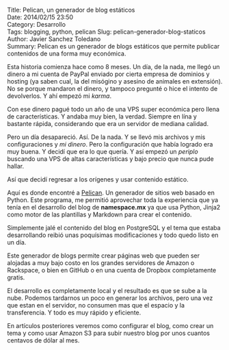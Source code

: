 Title: Pelican, un generador de blog estáticos  
Date: 2014/02/15 23:50  
Category: Desarrollo  
Tags: blogging, python, pelican
Slug: pelican-generador-blog-staticos  
Author: Javier Sanchez Toledano  
Summary: Pelican es un generador de blogs estáticos que permite publicar contenidos de una forma muy económica.

Esta historia comienza hace como 8 meses. Un día, de la nada, me llegó un dinero a mi cuenta de PayPal enviado por cierta empresa de dominios y hosting (ya saben cual, la del misógino y asesino de animales en extensión). No se porque mandaron el dinero, y tampoco pregunté o hice el intento de devolverlos. Y ahí empezó mi _karma_.

Con ese dinero pagué todo un año de una VPS super económica pero llena de características. Y andaba muy bien, la verdad. Siempre en lína y bastante rápida, considerando que era un servidor de mediana calidad.

Pero un día desapareció. Así. De la nada. Y se llevó mis archivos y mis configuraciones y _mi dinero_. Pero la configuración que había logrado era muy buena. Y decidí que era lo que quería. Y así empezó un _periplo_ buscando una VPS de altas características y bajo precio que nunca pude hallar.

Así que decidí regresar a los orígenes y usar contenido estático.

Aquí es donde encontré a [Pelican](http://j.mp/ns-pelican). Un generador de sitios web basado en Python. Este programa, me permitió aprovechar toda la experiencia que ya tenía en el desarrollo del blog de **namespace.mx** ya que usa Python, Jinja2 como motor de las plantillas y Markdown para crear el contenido.

Simplemente jalé el contenido del blog en PostgreSQL y el tema que estaba desarrollando reibió unas poquísimas modificaciones y todo quedo listo en un día.

Este generador de blogs permite crear páginas web que pueden ser alojadas a muy bajo costo en los grandes servidores de Amazon o Rackspace, o bien en GitHub o en una cuenta de Dropbox completamente gratis.

El desarrollo es completamente local y el resultado es que se sube a la nube. Podemos tardarnos un poco en generar los archivos, pero una vez que estan en el servidor, no consumen mas que el espacio y la transferencia. Y todo es muy rápido y eficiente.

En artículos posteriores veremos como configurar el blog, como crear un tema y como usar Amazon S3 para subir nuestro blog por unos cuantos centavos de dólar al mes.
